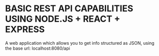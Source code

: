 # BASIC REST API CAPABILITIES USING NODE.JS + REACT + EXPRESS

A web application which allows you to get info structured as JSON, using the base url: localhost:8080/api

